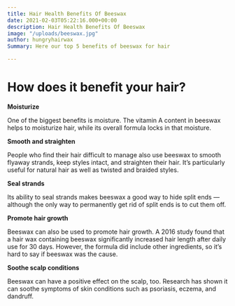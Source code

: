 ```yaml
---
title: Hair Health Benefits Of Beeswax
date: 2021-02-03T05:22:16.000+00:00
description: Hair Health Benefits Of Beeswax
image: "/uploads/beeswax.jpg"
author: hungryhairwax
Summary: Here our top 5 benefits of beeswax for hair

---
```

# How does it benefit your hair?

**Moisturize**

One of the biggest benefits is moisture. The vitamin A content in beeswax helps to moisturize hair, while its overall formula locks in that moisture.

**Smooth and straighten**

People who find their hair difficult to manage also use beeswax to smooth flyaway strands, keep styles intact, and straighten their hair. It’s particularly useful for natural hair as well as twisted and braided styles.

**Seal strands**

Its ability to seal strands makes beeswax a good way to hide split ends — although the only way to permanently get rid of split ends is to cut them off.

**Promote hair growth**

Beeswax can also be used to promote hair growth. A 2016 study found that a hair wax containing beeswax significantly increased hair length after daily use for 30 days. However, the formula did include other ingredients, so it’s hard to say if beeswax was the cause.

**Soothe scalp conditions**

Beeswax can have a positive effect on the scalp, too. Research has shown it can soothe symptoms of skin conditions such as psoriasis, eczema, and dandruff.
